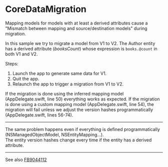# CoreDataMigration

Mapping models for models with at least a derived attributes cause a "Mismatch between mapping and source/destination models" during migration.


In this sample we try to migrate a model from V1 to V2.
The Author entity has a derived attribute (*booksCount*) whose expression is `books.@count` in both V1 and V2.

Steps:

1. Launch the app to generate same data for V1.
2. Quit the app.
3. Relaunch the app to trigger a migration from V1 to V2.

If the migration is done using the inferred mapping model (AppDelegate.swift, line 50) everything works as expected.
If the migration is done using a custom mapping model (AppDelegate.swift, line 54), the migration will fail unless we adjust the version hashes programmatically (AppDelegate.swift, lines 56-74).

---
  
The same problem happens even if everything is defined programmatically (NSManagedObjectModel, NSEntityMapping...).  
The entity version hashes change every time if the entity has a derived attribute. 

---

See also [FB9044112](http://openradar.appspot.com/FB9044112)
